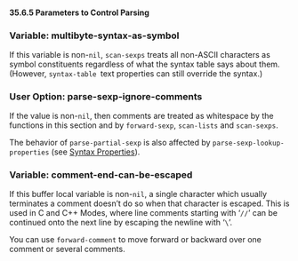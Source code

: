 

#### 35.6.5 Parameters to Control Parsing

### Variable: **multibyte-syntax-as-symbol**

If this variable is non-`nil`, `scan-sexps` treats all non-ASCII characters as symbol constituents regardless of what the syntax table says about them. (However, `syntax-table `text properties can still override the syntax.)

### User Option: **parse-sexp-ignore-comments**

If the value is non-`nil`, then comments are treated as whitespace by the functions in this section and by `forward-sexp`, `scan-lists` and `scan-sexps`.

The behavior of `parse-partial-sexp` is also affected by `parse-sexp-lookup-properties` (see [Syntax Properties](Syntax-Properties.html)).

### Variable: **comment-end-can-be-escaped**

If this buffer local variable is non-`nil`, a single character which usually terminates a comment doesn’t do so when that character is escaped. This is used in C and C++ Modes, where line comments starting with ‘`//`’ can be continued onto the next line by escaping the newline with ‘`\`’.

You can use `forward-comment` to move forward or backward over one comment or several comments.
